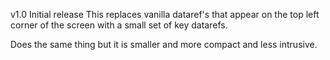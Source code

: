 v1.0 Initial release
This replaces vanilla dataref's that appear on the top left corner of the screen with a small set of key datarefs.

Does the same thing but it is smaller and more compact and less intrusive.
